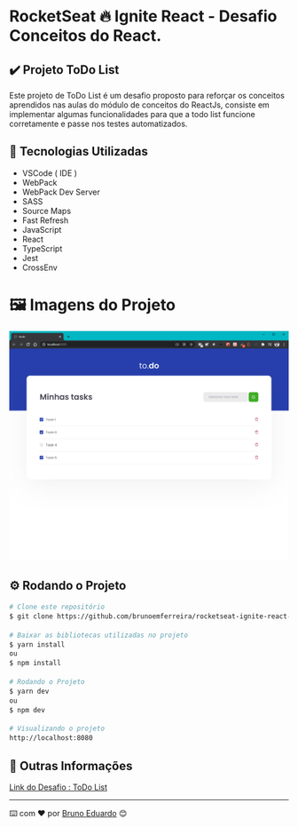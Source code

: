 # RocketSeat 🔥 Ignite React - Desafio Conceitos do React.

## ✔️ Projeto ToDo List
Este projeto de ToDo List é um desafio proposto para reforçar os conceitos aprendidos nas aulas do módulo de conceitos do ReactJs, consiste em implementar algumas funcionalidades para que a todo list funcione corretamente e passe nos testes automatizados.  

## 🧰 Tecnologias Utilizadas
* VSCode ( IDE )
* WebPack
* WebPack Dev Server
* SASS
* Source Maps
* Fast Refresh
* JavaScript
* React
* TypeScript
* Jest
* CrossEnv
  
# 🖼️ Imagens do Projeto

<div align="center"> 

<img src="./public/img1.png" alt="imagem Todo List" />

</div>


## ⚙️ Rodando o Projeto
```bash
# Clone este repositório
$ git clone https://github.com/brunoemferreira/rocketseat-ignite-react-desafio-conceitos-react.git

# Baixar as bibliotecas utilizadas no projeto
$ yarn install
ou 
$ npm install

# Rodando o Projeto
$ yarn dev
ou 
$ npm dev

# Visualizando o projeto
http://localhost:8080

```

## 📝 Outras Informações

[Link do Desafio : ToDo List](https://www.notion.so/Desafio-01-Conceitos-do-React-51e4099a6e2f4d4bae94f9fe75bb769d)

---
⌨️ com ❤️ por [Bruno Eduardo](https://gist.github.com/brunoemferreira) 😊



